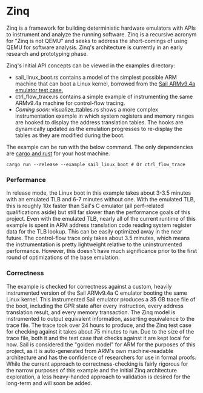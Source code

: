 # Zinq

Zinq is a framework for building deterministic hardware emulators with APIs to instrument and analyze the running software. Zinq is a recursive acronym for "Zinq is not QEMU" and seeks to address the short-comings of using QEMU for software analysis. Zinq's architecture is currently in an early research and prototyping phase.

Zinq's initial API concepts can be viewed in the examples directory:

- sail_linux_boot.rs contains a model of the simplest possible ARM machine that can boot a Linux kernel, borrowed from the [Sail ARMv9.4a emulator test case.](https://github.com/rems-project/sail-arm/tree/master/arm-v9.4-a)
- ctrl_flow_trace.rs contains a simple example of instrumenting the same ARMv9.4a machine for control-flow tracing.
- _Coming soon:_ visualize_ttables.rs shows a more complex instrumentation example in which system registers and memory ranges are hooked to display the address translation tables. The hooks are dynamically updated as the emulation progresses to re-display the tables as they are modified during the boot.

The example can be run with the below command. The only dependencies are [cargo and rust](https://www.rust-lang.org/tools/install) for your host machine.

```
cargo run --release --example sail_linux_boot # Or ctrl_flow_trace
```

### Performance

In release mode, the Linux boot in this example takes about 3-3.5 minutes with an emulated TLB and 6-7 minutes without one. With the emulated TLB, this is roughly 10x faster than Sail's C emulator (all perf-related qualifications aside) but still far slower than the performance goals of this project. Even with the emulated TLB, nearly all of the current runtime of this example is spent in ARM address translation code reading system register data for the TLB lookup. This can be easily optimized away in the near future. The control-flow trace only takes about 3.5 minutes, which means the instrumentation is pretty lightweight relative to the uninstrumented performance. However, this doesn't have much significance prior to the first round of optimizations of the base emulation.

### Correctness

The example is checked for correctness against a custom, heavily instrumented version of the Sail ARMv9.4a C emulator booting the same Linux kernel. This instrumented Sail emulator produces a 35 GB trace file of the boot, including the GPR state after every instruction, every address translation result, and every memory transaction. The Zinq model is instrumented to output equivalent information, asserting equivalence to the trace file. The trace took over 24 hours to produce, and the Zinq test case for checking against it takes about 75 minutes to run. Due to the size of the trace file, both it and the test case that checks against it are kept local for now. Sail is considered the "golden model" for ARM for the purposes of this project, as it is auto-generated from ARM's own machine-readable architecture and has the confidence of researchers for use in formal proofs. While the current approach to correctness-checking is fairly rigorous for the narrow purposes of this example and the initial Zinq architecture exploration, a less heavy-handed approach to validation is desired for the long-term and will soon be added.
